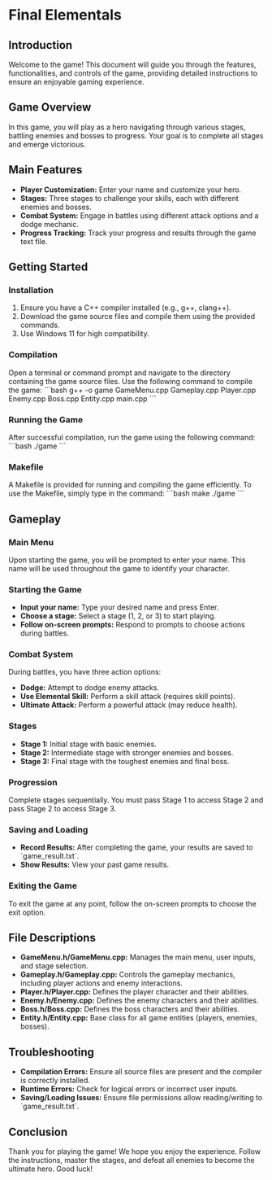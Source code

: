 
# Final Elementals

## Introduction
Welcome to the game! This document will guide you through the features, functionalities, and controls of the game, providing detailed instructions to ensure an enjoyable gaming experience.

## Game Overview
In this game, you will play as a hero navigating through various stages, battling enemies and bosses to progress. Your goal is to complete all stages and emerge victorious.

## Main Features
- **Player Customization:** Enter your name and customize your hero.
- **Stages:** Three stages to challenge your skills, each with different enemies and bosses.
- **Combat System:** Engage in battles using different attack options and a dodge mechanic.
- **Progress Tracking:** Track your progress and results through the game text file.

## Getting Started

### Installation
1. Ensure you have a C++ compiler installed (e.g., g++, clang++).
2. Download the game source files and compile them using the provided commands.
3. Use Windows 11 for high compatibility.

### Compilation
Open a terminal or command prompt and navigate to the directory containing the game source files. Use the following command to compile the game:
\`\`\`bash
g++ -o game GameMenu.cpp Gameplay.cpp Player.cpp Enemy.cpp Boss.cpp Entity.cpp main.cpp
\`\`\`

### Running the Game
After successful compilation, run the game using the following command:
\`\`\`bash
./game
\`\`\`

### Makefile
A Makefile is provided for running and compiling the game efficiently. To use the Makefile, simply type in the command:
\`\`\`bash
make
./game
\`\`\`

## Gameplay

### Main Menu
Upon starting the game, you will be prompted to enter your name. This name will be used throughout the game to identify your character.

### Starting the Game
- **Input your name:** Type your desired name and press Enter.
- **Choose a stage:** Select a stage (1, 2, or 3) to start playing.
- **Follow on-screen prompts:** Respond to prompts to choose actions during battles.

### Combat System
During battles, you have three action options:
- **Dodge:** Attempt to dodge enemy attacks.
- **Use Elemental Skill:** Perform a skill attack (requires skill points).
- **Ultimate Attack:** Perform a powerful attack (may reduce health).

### Stages
- **Stage 1:** Initial stage with basic enemies.
- **Stage 2:** Intermediate stage with stronger enemies and bosses.
- **Stage 3:** Final stage with the toughest enemies and final boss.

### Progression
Complete stages sequentially. You must pass Stage 1 to access Stage 2 and pass Stage 2 to access Stage 3.

### Saving and Loading
- **Record Results:** After completing the game, your results are saved to \`game_result.txt\`.
- **Show Results:** View your past game results.

### Exiting the Game
To exit the game at any point, follow the on-screen prompts to choose the exit option.

## File Descriptions
- **GameMenu.h/GameMenu.cpp:** Manages the main menu, user inputs, and stage selection.
- **Gameplay.h/Gameplay.cpp:** Controls the gameplay mechanics, including player actions and enemy interactions.
- **Player.h/Player.cpp:** Defines the player character and their abilities.
- **Enemy.h/Enemy.cpp:** Defines the enemy characters and their abilities.
- **Boss.h/Boss.cpp:** Defines the boss characters and their abilities.
- **Entity.h/Entity.cpp:** Base class for all game entities (players, enemies, bosses).

## Troubleshooting
- **Compilation Errors:** Ensure all source files are present and the compiler is correctly installed.
- **Runtime Errors:** Check for logical errors or incorrect user inputs.
- **Saving/Loading Issues:** Ensure file permissions allow reading/writing to \`game_result.txt\`.

## Conclusion
Thank you for playing the game! We hope you enjoy the experience. Follow the instructions, master the stages, and defeat all enemies to become the ultimate hero. Good luck!
